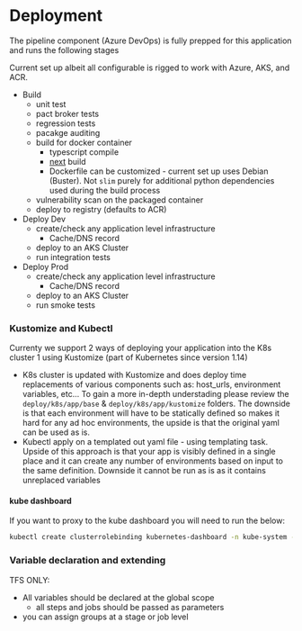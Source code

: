 # Deployment

The pipeline component (Azure DevOps) is fully prepped for this application and runs the following stages

Current set up albeit all configurable is rigged to work with Azure, AKS, and ACR. 

- Build 
  - unit test
  - pact broker tests
  - regression tests
  - pacakge auditing
  - build for docker container 
    - typescript compile
    - [next](https://nextjs.org/) build 
    - Dockerfile can be customized - current set up uses Debian (Buster). Not `slim` purely for additional python dependencies used during the build process
  - vulnerability scan on the packaged container
  - deploy to registry (defaults to ACR)
- Deploy Dev 
  - create/check any application level infrastructure
    - Cache/DNS record
  - deploy to an AKS Cluster
  - run integration tests
- Deploy Prod 
  - create/check any application level infrastructure
    - Cache/DNS record
  - deploy to an AKS Cluster
  - run smoke tests

### Kustomize and Kubectl 
Currenty we support 2 ways of deploying your application into the K8s cluster 1 using Kustomize (part of Kubernetes since version 1.14)
  - K8s cluster is updated with Kustomize and does deploy time replacements of various components such as: host_urls, environment variables, etc... To gain a more  in-depth understading please review the `deploy/k8s/app/base` & `deploy/k8s/app/kustomize` folders. The downside is that each environment will have to be statically defined so makes it hard for any ad hoc environments, the upside is that the original yaml can be used as is.
  - Kubectl apply on a templated out yaml file - using templating task. Upside of this approach is that your app is visibly defined in a single place and it can create any number of environments based on input to the same definition. Downside it cannot be run as is as it contains unreplaced variables 

#### kube dashboard

If you want to proxy to the kube dashboard you will need to run the below:

```bash
kubectl create clusterrolebinding kubernetes-dashboard -n kube-system --clusterrole=cluster-admin --serviceaccount=kube-system:kubernetes-dashboard
```


### Variable declaration and extending

TFS ONLY: 
  - All variables should be declared at the global scope
    - all steps and jobs should be passed as parameters 
  - you can assign groups at a stage or job level 

